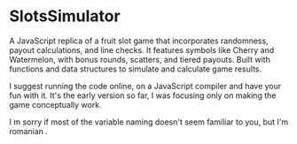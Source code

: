 # SlotsSimulator
A JavaScript replica of a fruit slot game that incorporates randomness, payout calculations, and line checks. It features symbols like Cherry and Watermelon, with bonus rounds, scatters, and tiered payouts. Built with functions and data structures to simulate and calculate game results.

I suggest running the code online, on a JavaScript compiler and have your fun with it. It's the early version so far, I was focusing only on making the game conceptually work.

I m sorry if most of the variable naming doesn't seem familiar to you, but I'm romanian .
